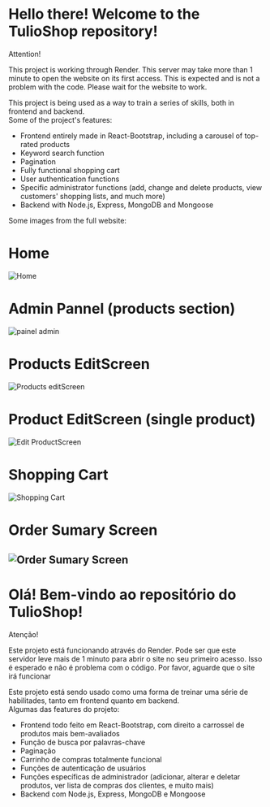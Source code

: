 # Hello there! Welcome to the TulioShop repository!

Attention!

This project is working through Render. This server may take more than 1 minute to open the website on its first access.
This is expected and is not a problem with the code. Please wait for the website to work. 

This project is being used as a way to train a series of skills, both in frontend and backend.  
Some of the project's features:  
- Frontend entirely made in React-Bootstrap, including a carousel of top-rated products  
- Keyword search function
- Pagination  
- Fully functional shopping cart  
- User authentication functions  
- Specific administrator functions (add, change and delete products, view customers' shopping lists, and much more)  
- Backend with Node.js, Express, MongoDB and Mongoose

Some images from the full website:

# Home  
![Home](https://github.com/user-attachments/assets/123ab4f9-1cfe-41bf-8ca0-f1590bdeaa58)

# Admin Pannel (products section)  
![painel admin](https://github.com/user-attachments/assets/5ee1467c-f8b2-424c-b210-e77891926d81)

# Products EditScreen  
![Products editScreen](https://github.com/user-attachments/assets/9fae0ba2-fde0-403c-a302-41b7ebaba14a)

# Product EditScreen (single product)  
![Edit ProductScreen](https://github.com/user-attachments/assets/ac46b464-f750-4af2-a6dd-1152e7caf2da)

# Shopping Cart  
![Shopping Cart](https://github.com/user-attachments/assets/8a41b6e7-2d0e-45c0-8f9b-e192d37554c5)

# Order Sumary Screen  
![Order Sumary Screen](https://github.com/user-attachments/assets/8c432375-4ab2-4950-a4b4-a35918e28e61)
--------------------------------------------------------------------------------------------------------------------------------

# Olá! Bem-vindo ao repositório do TulioShop!

Atenção!

Este projeto está funcionando através do Render. Pode ser que este servidor leve mais de 1 minuto para abrir o site no seu primeiro acesso.
Isso é esperado e não é problema com o código. Por favor, aguarde que o site irá funcionar 

Este projeto está sendo usado como uma forma de treinar uma série de habilitades, tanto em frontend quanto em backend.  
Algumas das features do projeto:  
- Frontend todo feito em React-Bootstrap, com direito a carrossel de produtos mais bem-avaliados  
- Função de busca por palavras-chave
- Paginação  
- Carrinho de compras totalmente funcional
- Funções de autenticação de usuários
- Funções específicas de administrador (adicionar, alterar e deletar produtos, ver lista de compras dos clientes, e muito mais)
- Backend com Node.js, Express, MongoDB e Mongoose  

